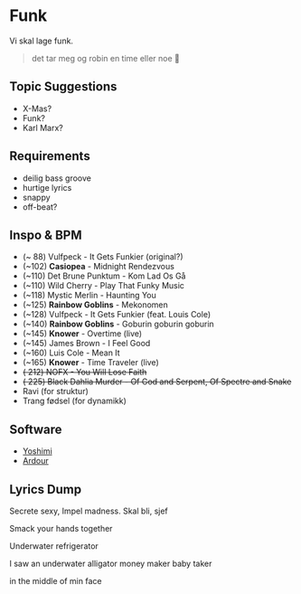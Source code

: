 # Funk

Vi skal lage funk.

> det tar meg og robin en time eller noe
> 🙂


## Topic Suggestions

* X-Mas?
* Funk?
* Karl Marx?


## Requirements

* deilig bass groove
* hurtige lyrics
* snappy
* off-beat?


## Inspo & BPM

* (~ 88) Vulfpeck - It Gets Funkier (original?)
* (~102) __Casiopea__ - Midnight Rendezvous
* (~110) Det Brune Punktum - Kom Lad Os Gå
* (~110) Wild Cherry - Play That Funky Music
* (~118) Mystic Merlin - Haunting You
* (~125) __Rainbow Goblins__ - Mekonomen
* (~128) Vulfpeck - It Gets Funkier (feat. Louis Cole)
* (~140) __Rainbow Goblins__ - Goburin goburin goburin
* (~145) __Knower__ - Overtime (live)
* (~145) James Brown - I Feel Good
* (~160) Luis Cole - Mean It
* (~165) __Knower__ - Time Traveler (live)
* ~~( 212) NOFX - You Will Lose Faith~~
* ~~( 225) Black Dahlia Murder - Of God and Serpent, Of Spectre and Snake~~
* Ravi (for struktur)
* Trang fødsel (for dynamikk)


## Software

* [Yoshimi](https://yoshimi.github.io/)
* [Ardour](https://ardour.org/)


## Lyrics Dump

Secrete sexy,
Impel madness.
Skal bli, sjef

Smack your hands together

Underwater refrigerator

I saw an underwater alligator money maker baby taker

in the middle of min face
